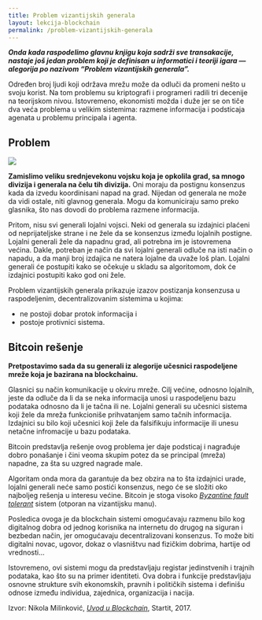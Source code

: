 ```yaml
---
title: Problem vizantijskih generala
layout: lekcija-blockchain
permalink: /problem-vizantijskih-generala
---
```


***Onda kada raspodelimo glavnu knjigu koja sadrži sve transakacije, nastaje još jedan problem koji je definisan u informatici i teoriji igara — alegorija po nazivom “Problem vizantijskih generala”.***

Određen broj ljudi koji održava mrežu može da odluči da promeni nešto u svoju korist. Na tom problemu su kriptografi i programeri radili tri decenije na teorijskom nivou. Istovremeno, ekonomisti možda i duže jer se on tiče dva veća problema u velikim sistemima: razmene informacija i podsticaja agenata u problemu principala i agenta.

## Problem

![](https://www.mojafirma.rs/wp-content/uploads/2017/12/napad.jpg)

**Zamislimo veliku srednjevekonu vojsku koja je opkolila grad, sa mnogo divizija i generala na čelu tih divizija.** Oni moraju da postignu konsenzus kada da izvedu koordinisani napad na grad. Nijedan od generala ne može da vidi ostale, niti glavnog generala. Mogu da komuniciraju samo preko glasnika, što nas dovodi do problema razmene informacija.

Pritom, nisu svi generali lojalni vojsci. Neki od generala su izdajnici plaćeni od neprijateljske strane i ne žele da se konsenzus između lojalnih postigne. Lojalni generali žele da napadnu grad, ali potrebna im je istovremena većina. Dakle, potreban je način da svi lojalni generali odluče na isti način o napadu, a da manji broj izdajica ne natera lojalne da uvaže loš plan. Lojalni generali će postupiti kako se očekuje u skladu sa algoritomom, dok će izdajnici postupiti kako god oni žele.

Problem vizantijskih generala prikazuje izazov postizanja konsenzusa u raspodeljenim, decentralizovanim sistemima u kojima:

- ne postoji dobar protok informacija i
- postoje protivnici sistema.

## Bitcoin rešenje

**Pretpostavimo sada da su generali iz alegorije učesnici raspodeljene mreže koja je bazirana na blockchainu.**

Glasnici su način komunikacije u okviru mreže. Cilj većine, odnosno lojalnih, jeste da odluče da li da se neka informacija unosi u raspodeljenu bazu podataka odnosno da li je tačna ili ne. Lojalni generali su učesnici sistema koji žele da mreža funkcioniše prihvatanjem samo tačnih informacija. Izdajnici su bilo koji učesnici koji žele da falsifikuju informacije ili unesu netačne infromacije u bazu podataka.

Bitcoin predstavlja rešenje ovog problema jer daje podsticaj i nagrađuje dobro ponašanje i čini veoma skupim potez da se principal (mreža) napadne, za šta su uzgred nagrade male.

Algoritam onda mora da garantuje da bez obzira na to šta izdajnici urade, lojalni generali neće samo postići konsenzus, nego će se složiti oko najboljeg rešenja u interesu većine. Bitcoin je stoga visoko *[Byzantine fault tolerant](https://en.wikipedia.org/wiki/Byzantine_fault_tolerance)* sistem (otporan na vizantijsku manu).

Posledica ovoga je da blockchain sistemi omogućavaju razmenu bilo kog digitalnog dobra od jednog korisnika na internetu do drugog na siguran i bezbedan način, jer omogućavaju decentralizovani konsenzus. To može biti digitalni novac, ugovor, dokaz o vlasništvu nad fizičkim dobrima, hartije od vrednosti…

Istovremeno, ovi sistemi mogu da predstavljaju registar jedinstvenih i trajnih podataka, kao što su na primer identiteti. Ova dobra i funkcije predstavljaju osnovne strukture svih ekonomskih, pravnih i političkih sistema i definišu odnose između individua, zajednica, organizacija i nacija.


Izvor: Nikola Milinković, *[Uvod u Blockchain](https://startit.rs/uvod-u-blockchain/)*, Startit, 2017.
